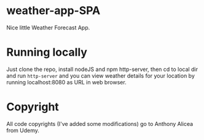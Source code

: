 # weather-app-SPA
Nice little Weather Forecast App.
# Running locally
Just clone the repo, install nodeJS and npm http-server, then cd to local dir and run `http-server` and you can view weather details for your location by running localhost:8080 as URL in web browser. 
# Copyright
All code copyrights (I've added some modifications) go to Anthony Alicea from Udemy.

